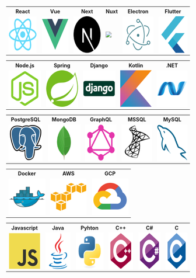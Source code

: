 <table>
		<tr>
			<th>React</th>
			<th>Vue</th>
			<th>Next</th>
			<th>Nuxt</th>
			<th>Electron</th>
			<th>Flutter</th>
		</tr>
		<tr>
			<td><img src="https://github.com/devicons/devicon/blob/master/icons/react/react-original.svg" height="100"/></td>
			<td><img src="https://github.com/devicons/devicon/blob/master/icons/vuejs/vuejs-original.svg" height="100"/></td>
			<td><img src="https://github.com/devicons/devicon/blob/master/icons/nextjs/nextjs-original.svg" height="100"/></td>
			<td><img src="https://d33wubrfki0l68.cloudfront.net/6ff34ec8760318b99888ee4b75d1e265170a84b9/6479c/logos/nuxt.svg" height="100"/></td>
			<td><img src="https://github.com/devicons/devicon/blob/master/icons/electron/electron-original.svg" height="100"/></td>
			<td><img src="https://github.com/devicons/devicon/blob/master/icons/flutter/flutter-original.svg" height="100"/></td>
	</tr>
</table>

<table>
		<tr>
			<th>Node.js</th>
			<th>Spring</th>
			<th>Django</th>
			<th>Kotlin</th>
			<th>.NET</th>
		</tr>
		<tr>
			<td><img src="https://github.com/devicons/devicon/blob/master/icons/nodejs/nodejs-original.svg" height="100"/></td>
			<td><img src="https://github.com/devicons/devicon/blob/master/icons/spring/spring-original.svg" height="100"/></td>
			<td><img src="https://github.com/devicons/devicon/blob/master/icons/django/django-original.svg" height="100"/></td>
			<td><img src="https://github.com/devicons/devicon/blob/master/icons/kotlin/kotlin-original.svg" height="100"/></td>
			<td><img src="https://github.com/devicons/devicon/blob/master/icons/dot-net/dot-net-original.svg" height="100"/></td>
	</tr>
</table>

<table>
		<tr>
			<th>PostgreSQL</th>
			<th>MongoDB</th>
			<th>GraphQL</th>
			<th>MSSQL</th>
			<th>MySQL</th>
		</tr>
		<tr>
			<td><img src="https://github.com/devicons/devicon/blob/master/icons/postgresql/postgresql-original.svg" height="100"/></td>
			<td><img src="https://github.com/devicons/devicon/blob/master/icons/mongodb/mongodb-original.svg" height="100"/></td>
			<td><img src="https://github.com/devicons/devicon/blob/master/icons/graphql/graphql-plain.svg" height="100"/></td>
			<td><img src="https://github.com/devicons/devicon/blob/master/icons/microsoftsqlserver/microsoftsqlserver-plain.svg" height="100"/></td>
			<td><img src="https://github.com/devicons/devicon/blob/master/icons/mysql/mysql-original.svg" height="100"/></td>
	</tr>
</table>

<table>
		<tr>
			<th>Docker</th>
			<th>AWS</th>
			<th>GCP</th>
		</tr>
		<tr>
			<td><img src="https://github.com/devicons/devicon/blob/master/icons/docker/docker-original.svg" height="100"/></td>
			<td><img src="https://github.com/devicons/devicon/blob/master/icons/amazonwebservices/amazonwebservices-original.svg" height="100"/></td>
			<td><img src="https://github.com/devicons/devicon/blob/master/icons/googlecloud/googlecloud-original.svg" height="100"/></td>
	</tr>
</table>

<table>
		<tr>
			<th>Javascript</th>
			<th>Java</th>
			<th>Pyhton</th>
			<th>C++</th>
			<th>C#</th>
			<th>C</th>
		</tr>
		<tr>
			<td><img src="https://github.com/devicons/devicon/blob/master/icons/javascript/javascript-original.svg" height="100"/></td>
			<td><img src="https://github.com/devicons/devicon/blob/master/icons/java/java-original.svg" height="100"/></td>
			<td><img src="https://github.com/devicons/devicon/blob/master/icons/python/python-original.svg" height="100"/></td>
			<td><img src="https://github.com/devicons/devicon/blob/master/icons/cplusplus/cplusplus-original.svg" height="100"/></td>
			<td><img src="https://github.com/devicons/devicon/blob/master/icons/csharp/csharp-original.svg" height="100"/></td>
			<td><img src="https://github.com/devicons/devicon/blob/master/icons/c/c-original.svg" height="100"/></td>
	</tr>
</table>
